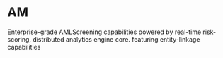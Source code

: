# AM
Enterprise-grade AMLScreening capabilities powered by real-time risk-scoring, distributed analytics engine core. featuring entity-linkage capabilities
